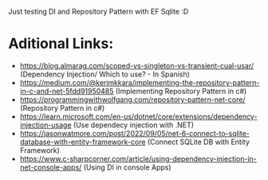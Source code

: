 Just testing DI and Repository Pattern with EF Sqlite :D

# Aditional Links: 

- https://blog.almarag.com/scoped-vs-singleton-vs-transient-cual-usar/ (Dependency Injection/ Which to use? - In Spanish)
- https://medium.com/@kerimkkara/implementing-the-repository-pattern-in-c-and-net-5fdd91950485 (Implementing Repository Pattern in c#)
- https://programmingwithwolfgang.com/repository-pattern-net-core/ (Repository Pattern in c#)
- https://learn.microsoft.com/en-us/dotnet/core/extensions/dependency-injection-usage (Use dependecy injection with .NET)
- https://jasonwatmore.com/post/2022/09/05/net-6-connect-to-sqlite-database-with-entity-framework-core (Connect SQLite DB with Entity Framework)
- https://www.c-sharpcorner.com/article/using-dependency-injection-in-net-console-apps/ (Using DI in console Apps)

